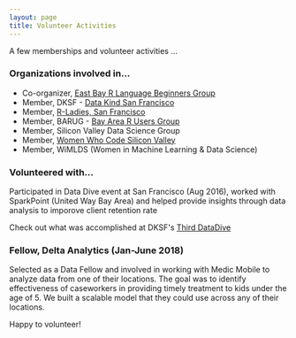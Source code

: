 ```yaml
---
layout: page
title: Volunteer Activities
---
```


<p class="message">
  A few memberships and volunteer activities ...
</p>


### <strong>Organizations involved in...</strong>

* Co-organizer, [East Bay R Language Beginners Group](https://www.meetup.com/r-enthusiasts/)
* Member, DKSF - [Data Kind San Francisco](http://www.datakind.org/chapters/datakind-sf)
* Member, [R-Ladies, San Francisco](https://www.meetup.com/rladies-san-francisco/)
* Member, BARUG - [Bay Area R Users Group](https://www.meetup.com/R-Users/)
* Member, Silicon Valley Data Science Group
* Member, [Women Who Code Silicon Valley ](https://www.meetup.com/Women-Who-Code-Silicon-Valley/)
* Member, WiMLDS (Women in Machine Learning & Data Science)



### <strong>Volunteered with...</strong>
 
Participated in Data Dive event at San Francisco (Aug 2016), worked with SparkPoint (United Way Bay Area) and helped provide insights through data analysis to imporove client retention rate

Check out what was accomplished at DKSF's [Third DataDive](http://www.datakind.org/blog/datakind-san-franciscos-third-datadive)


### <strong>Fellow, Delta Analytics (Jan-June 2018) </strong>

Selected as a Data Fellow and involved in working with Medic Mobile to analyze data from one of their locations.  The goal was to identify effectiveness of caseworkers in providing timely treatment to kids under the age of 5.  We built a scalable model that they could use across any of their locations.


Happy to volunteer!
